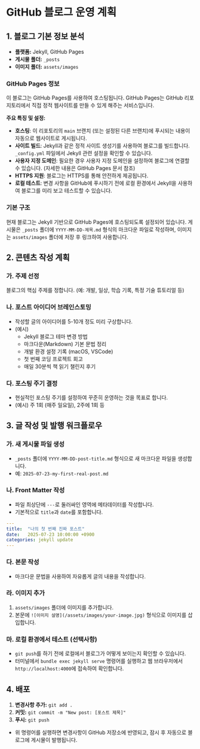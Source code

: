 # GitHub 블로그 운영 계획

## 1. 블로그 기본 정보 분석

- **플랫폼:** Jekyll, GitHub Pages
- **게시물 폴더:** `_posts`
- **이미지 폴더:** `assets/images`

### GitHub Pages 정보
이 블로그는 GitHub Pages를 사용하여 호스팅됩니다. GitHub Pages는 GitHub 리포지토리에서 직접 정적 웹사이트를 만들 수 있게 해주는 서비스입니다.

**주요 특징 및 설정:**
*   **호스팅**: 이 리포토리의 `main` 브랜치 (또는 설정된 다른 브랜치)에 푸시되는 내용이 자동으로 웹사이트로 게시됩니다.
*   **사이트 빌드**: Jekyll과 같은 정적 사이트 생성기를 사용하여 블로그를 빌드합니다. `_config.yml` 파일에서 Jekyll 관련 설정을 확인할 수 있습니다.
*   **사용자 지정 도메인**: 필요한 경우 사용자 지정 도메인을 설정하여 블로그에 연결할 수 있습니다. (자세한 내용은 GitHub Pages 문서 참조)
*   **HTTPS 지원**: 블로그는 HTTPS를 통해 안전하게 제공됩니다.
*   **로컬 테스트**: 변경 사항을 GitHub에 푸시하기 전에 로컬 환경에서 Jekyll을 사용하여 블로그를 미리 보고 테스트할 수 있습니다.

### 기본 구조
현재 블로그는 Jekyll 기반으로 GitHub Pages에 호스팅되도록 설정되어 있습니다. 게시물은 `_posts` 폴더에 `YYYY-MM-DD-제목.md` 형식의 마크다운 파일로 작성하며, 이미지는 `assets/images` 폴더에 저장 후 링크하여 사용합니다.

## 2. 콘텐츠 작성 계획

### 가. 주제 선정
블로그의 핵심 주제를 정합니다. (예: 개발, 일상, 학습 기록, 특정 기술 튜토리얼 등)

### 나. 포스트 아이디어 브레인스토밍
- 작성할 글의 아이디어를 5-10개 정도 미리 구상합니다.
- (예시)
    - Jekyll 블로그 테마 변경 방법
    - 마크다운(Markdown) 기본 문법 정리
    - 개발 환경 설정 기록 (macOS, VSCode)
    - 첫 번째 코딩 프로젝트 회고
    - 매일 30분씩 책 읽기 챌린지 후기

### 다. 포스팅 주기 결정
- 현실적인 포스팅 주기를 설정하여 꾸준히 운영하는 것을 목표로 합니다.
- (예시) 주 1회 (매주 일요일), 2주에 1회 등

## 3. 글 작성 및 발행 워크플로우

### 가. 새 게시물 파일 생성
- `_posts` 폴더에 `YYYY-MM-DD-post-title.md` 형식으로 새 마크다운 파일을 생성합니다.
- 예: `2025-07-23-my-first-real-post.md`

### 나. Front Matter 작성
- 파일 최상단에 `---`로 둘러싸인 영역에 메타데이터를 작성합니다.
- 기본적으로 `title`과 `date`를 포함합니다.
```yaml
---
title:  "나의 첫 번째 진짜 포스트"
date:   2025-07-23 10:00:00 +0900
categories: jekyll update
---
```

### 다. 본문 작성
- 마크다운 문법을 사용하여 자유롭게 글의 내용을 작성합니다.

### 라. 이미지 추가
1. `assets/images` 폴더에 이미지를 추가합니다.
2. 본문에 `![이미지 설명](/assets/images/your-image.jpg)` 형식으로 이미지를 삽입합니다.

### 마. 로컬 환경에서 테스트 (선택사항)
- `git push`를 하기 전에 로컬에서 블로그가 어떻게 보이는지 확인할 수 있습니다.
- 터미널에서 `bundle exec jekyll serve` 명령어를 실행하고 웹 브라우저에서 `http://localhost:4000`에 접속하여 확인합니다.

## 4. 배포

1.  **변경사항 추가:** `git add .`
2.  **커밋:** `git commit -m "New post: [포스트 제목]"`
3.  **푸시:** `git push`

- 위 명령어를 실행하면 변경사항이 GitHub 저장소에 반영되고, 잠시 후 자동으로 블로그에 게시물이 발행됩니다.
